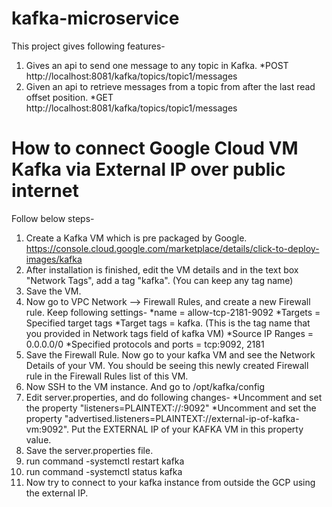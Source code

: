 # kafka-microservice

This project gives following features-

1.	Gives an api to send one message to any topic in Kafka. 
		*POST http://localhost:8081/kafka/topics/topic1/messages
2.	Given an api to retrieve messages from a topic from after the last read offset position.
		*GET http://localhost:8081/kafka/topics/topic1/messages


# How to connect Google Cloud VM Kafka via External IP over public internet

Follow below steps-

1. Create a Kafka VM which is pre packaged by Google. https://console.cloud.google.com/marketplace/details/click-to-deploy-images/kafka
2. After installation is finished, edit the VM details and in the text box "Network Tags", add a tag "kafka". (You can keep any tag name)
3. Save the VM.
4. Now go to VPC Network --> Firewall Rules, and create a new Firewall rule. Keep following settings-
	*name = allow-tcp-2181-9092
	*Targets = Specified target tags
	*Target tags = kafka.   (This is the tag name that you provided in Network tags field of kafka VM)
	*Source IP Ranges = 0.0.0.0/0
	*Specified protocols and ports = tcp:9092, 2181
5. Save the Firewall Rule. Now go to your kafka VM and see the Network Details of your VM. You should be seeing this newly created Firewall rule in the Firewall Rules list of this VM.
6. Now SSH to the VM instance. And go to /opt/kafka/config
7. Edit server.properties, and do following changes-
	*Uncomment and set the property "listeners=PLAINTEXT://:9092"
	*Uncomment and set the property "advertised.listeners=PLAINTEXT://external-ip-of-kafka-vm:9092".  Put the EXTERNAL IP of your KAFKA VM in this property value.
8. Save the server.properties file.	
8. run command -systemctl restart kafka
9. run command -systemctl status kafka
10. Now try to connect to your kafka instance from outside the GCP using the external IP.
